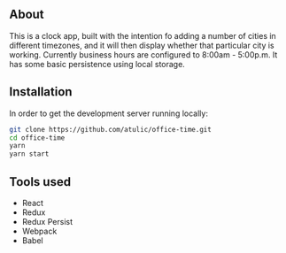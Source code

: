 ## About

This is a clock app, built with the intention fo adding a number of cities in different timezones, and it will then display whether that particular city is working. Currently business hours are configured to 8:00am - 5:00p.m. It has some basic persistence using local storage.

## Installation

In order to get the development server running locally:

```sh
git clone https://github.com/atulic/office-time.git
cd office-time
yarn
yarn start
```

## Tools used

- React
- Redux
- Redux Persist
- Webpack
- Babel